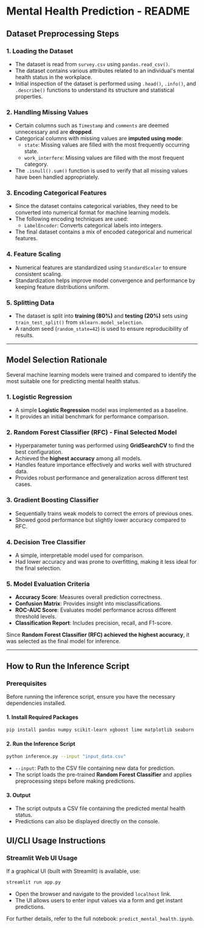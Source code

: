# Mental Health Prediction - README

## Dataset Preprocessing Steps
### 1. Loading the Dataset
- The dataset is read from `survey.csv` using `pandas.read_csv()`.
- The dataset contains various attributes related to an individual's mental health status in the workplace.
- Initial inspection of the dataset is performed using `.head()`, `.info()`, and `.describe()` functions to understand its structure and statistical properties.

### 2. Handling Missing Values
- Certain columns such as `Timestamp` and `comments` are deemed unnecessary and are **dropped**.
- Categorical columns with missing values are **imputed using mode**:
  - `state`: Missing values are filled with the most frequently occurring state.
  - `work_interfere`: Missing values are filled with the most frequent category.
- The `.isnull().sum()` function is used to verify that all missing values have been handled appropriately.

### 3. Encoding Categorical Features
- Since the dataset contains categorical variables, they need to be converted into numerical format for machine learning models.
- The following encoding techniques are used:
  - `LabelEncoder`: Converts categorical labels into integers.
- The final dataset contains a mix of encoded categorical and numerical features.

### 4. Feature Scaling
- Numerical features are standardized using `StandardScaler` to ensure consistent scaling.
- Standardization helps improve model convergence and performance by keeping feature distributions uniform.

### 5. Splitting Data
- The dataset is split into **training (80%)** and **testing (20%)** sets using `train_test_split()` from `sklearn.model_selection`.
- A random seed (`random_state=42`) is used to ensure reproducibility of results.

---

## Model Selection Rationale
Several machine learning models were trained and compared to identify the most suitable one for predicting mental health status.

### 1. Logistic Regression
- A simple **Logistic Regression** model was implemented as a baseline.
- It provides an initial benchmark for performance comparison.

### 2. Random Forest Classifier (RFC) - **Final Selected Model**
- Hyperparameter tuning was performed using **GridSearchCV** to find the best configuration.
- Achieved the **highest accuracy** among all models.
- Handles feature importance effectively and works well with structured data.
- Provides robust performance and generalization across different test cases.

### 3. Gradient Boosting Classifier
- Sequentially trains weak models to correct the errors of previous ones.
- Showed good performance but slightly lower accuracy compared to RFC.

### 4. Decision Tree Classifier
- A simple, interpretable model used for comparison.
- Had lower accuracy and was prone to overfitting, making it less ideal for the final selection.

### 5. Model Evaluation Criteria
- **Accuracy Score**: Measures overall prediction correctness.
- **Confusion Matrix**: Provides insight into misclassifications.
- **ROC-AUC Score**: Evaluates model performance across different threshold levels.
- **Classification Report**: Includes precision, recall, and F1-score.

Since **Random Forest Classifier (RFC) achieved the highest accuracy**, it was selected as the final model for inference.

---

## How to Run the Inference Script
### Prerequisites
Before running the inference script, ensure you have the necessary dependencies installed.

#### 1. Install Required Packages
```bash
pip install pandas numpy scikit-learn xgboost lime matplotlib seaborn
```

#### 2. Run the Inference Script
```bash
python inference.py --input "input_data.csv"
```
- `--input`: Path to the CSV file containing new data for prediction.
- The script loads the pre-trained **Random Forest Classifier** and applies preprocessing steps before making predictions.

#### 3. Output
- The script outputs a CSV file containing the predicted mental health status.
- Predictions can also be displayed directly on the console.


## UI/CLI Usage Instructions

### Streamlit Web UI Usage
If a graphical UI (built with Streamlit) is available, use:
```bash
streamlit run app.py
```
- Open the browser and navigate to the provided `localhost` link.
- The UI allows users to enter input values via a form and get instant predictions.

For further details, refer to the full notebook: `predict_mental_health.ipynb`.

